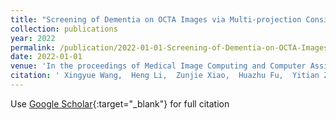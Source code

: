 ```yaml
---
title: "Screening of Dementia on OCTA Images via Multi-projection Consistency and Complementarity"
collection: publications
year: 2022
permalink: /publication/2022-01-01-Screening-of-Dementia-on-OCTA-Images-via-Multi-projection-Consistency-and-Complementarity
date: 2022-01-01
venue: 'In the proceedings of Medical Image Computing and Computer Assisted Intervention--MICCAI 2022: 25th International Conference, Singapore, September 18--22, 2022, Proceedings, Part II'
citation: ' Xingyue Wang,  Heng Li,  Zunjie Xiao,  Huazhu Fu,  Yitian Zhao,  Richu Jin,  Shuting Zhang,  William Kwapong,  Ziyi Zhang,  Hanpei Miao,  others, &quot;Screening of Dementia on OCTA Images via Multi-projection Consistency and Complementarity.&quot; In the proceedings of Medical Image Computing and Computer Assisted Intervention--MICCAI 2022: 25th International Conference, Singapore, September 18--22, 2022, Proceedings, Part II, 2022.'
---
```

Use [Google Scholar](https://scholar.google.com/scholar?q=Screening+of+Dementia+on+OCTA+Images+via+Multi+projection+Consistency+and+Complementarity){:target="_blank"} for full citation